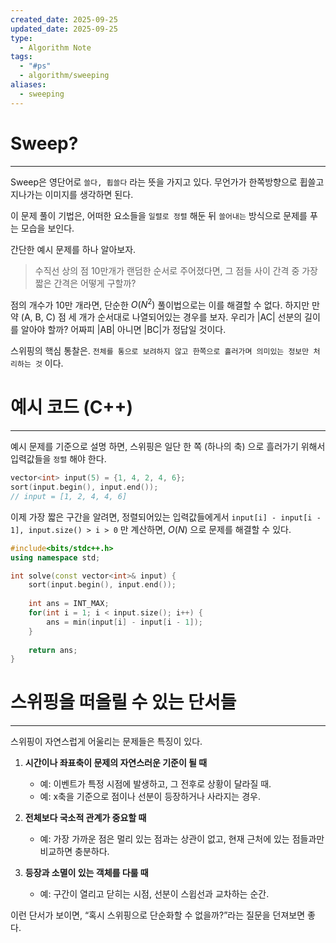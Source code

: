 ```yaml
---
created_date: 2025-09-25
updated_date: 2025-09-25
type:
  - Algorithm Note
tags:
  - "#ps"
  - algorithm/sweeping
aliases:
  - sweeping
---
```

# Sweep?
---
Sweep은 영단어로 `쓸다, 휩쓸다` 라는 뜻을 가지고 있다.
무언가가 한쪽방향으로 휩쓸고 지나가는 이미지를 생각하면 된다.

이 문제 풀이 기법은, 어떠한 요소들을 `일렬로 정렬` 해둔 뒤 `쓸어내는` 방식으로 문제를 푸는 모습을 보인다.

간단한 예시 문제를 하나 알아보자.
> 수직선 상의 점 10만개가 랜덤한 순서로 주어졌다면, 그 점들 사이 간격 중 가장 짧은 간격은 어떻게 구할까?

점의 개수가 10만 개라면, 단순한 $O(N^2)$ 풀이법으로는 이를 해결할 수 없다.
하지만 만약 (A, B, C) 점 세 개가 순서대로 나열되어있는 경우를 보자.
우리가 |AC| 선분의 길이를 알아야 할까? 어짜피 |AB| 아니면 |BC|가 정답일 것이다.

스위핑의 핵심 통찰은.
`전체를 통으로 보려하지 않고 한쪽으로 흘러가며 의미있는 정보만 처리하는 것` 이다.

# 예시 코드 (C++)
---
예시 문제를 기준으로 설명 하면,
스위핑은 일단 한 쪽 (하나의 축) 으로 흘러가기 위해서 입력값들을 `정렬` 해야 한다.

```cpp
vector<int> input(5) = {1, 4, 2, 4, 6};
sort(input.begin(), input.end());
// input = [1, 2, 4, 4, 6]
```

이제 가장 짧은 구간을 알려면, 정렬되어있는 입력값들에게서
`input[i] - input[i - 1], input.size() > i > 0` 만 계산하면, $O(N)$ 으로 문제를 해결할 수 있다.

```cpp
#include<bits/stdc++.h>
using namespace std;

int solve(const vector<int>& input) {
	sort(input.begin(), input.end());
	
	int ans = INT_MAX;
	for(int i = 1; i < input.size(); i++) {
		ans = min(input[i] - input[i - 1]);
	}
	
	return ans;
}
```

# 스위핑을 떠올릴 수 있는 단서들
---
스위핑이 자연스럽게 어울리는 문제들은 특징이 있다.

1. **시간이나 좌표축이 문제의 자연스러운 기준이 될 때**
    - 예: 이벤트가 특정 시점에 발생하고, 그 전후로 상황이 달라질 때.
    - 예: x축을 기준으로 점이나 선분이 등장하거나 사라지는 경우.
    
2. **전체보다 국소적 관계가 중요할 때**
    - 예: 가장 가까운 점은 멀리 있는 점과는 상관이 없고, 현재 근처에 있는 점들과만 비교하면 충분하다.
	
3. **등장과 소멸이 있는 객체를 다룰 때**
    - 예: 구간이 열리고 닫히는 시점, 선분이 스윕선과 교차하는 순간.
    

이런 단서가 보이면, “혹시 스위핑으로 단순화할 수 없을까?”라는 질문을 던져보면 좋다.